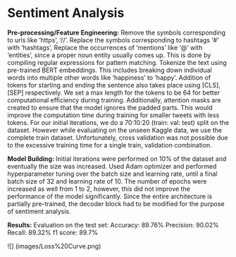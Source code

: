 # Sentiment Analysis

**Pre-processing/Feature Engineering:**
Remove the symbols corresponding to urls like ‘https’, ‘//’. Replace the symbols corresponding to hashtags ‘#’ with ‘hashtags’, Replace the occurrences of ‘mentions’ like ‘@’ with ‘entities’, since a proper noun entity usually comes up. This is done by compiling regular expressions for pattern matching. Tokenize the text using pre-trained BERT embeddings. This includes breaking down individual words into multiple other words like ‘happiness’ to ’happy’. Addition of tokens for starting and ending the sentence also takes place using [CLS], [SEP] respectively. We set a max length for the tokens to be 64 for better computational efficiency during training. Additionally, attention masks are created to ensure that the model ignores the padded parts. This would improve the computation time during training for smaller tweets with less tokens. For our initial iterations, we do a 70:10:20 (train: val: test) split  on the dataset. However while evaluating on the unseen Kaggle data, we use the complete train dataset. Unfortunately, cross validation was not possible due to the excessive training time for a single train, validation combination.

**Model Building:**
Initial iterations were performed on 10% of the dataset and eventually the size was increased. Used Adam optimizer and performed hyperparameter tuning over the batch size and learning rate, until a final batch size of 32 and learning rate of 10. The number of epochs were increased as well from 1 to 2, however, this did not improve the performance of the model significantly. Since the entire architecture is partially pre-trained, the decoder block had to be modified for the purpose of sentiment analysis.

**Results:**
Evaluation on the test set:
Accuracy:  89.76%
Precision:  90.02%
Recall:  89.32%
f1 score:  89.7%

![] (images/Loss%20Curve.png)
